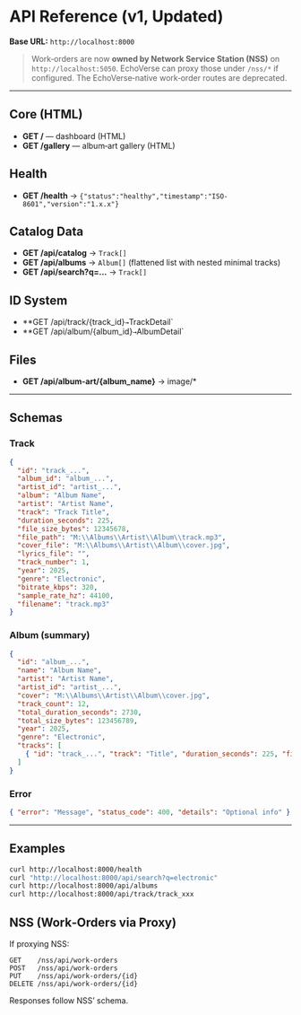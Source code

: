 # API Reference (v1, Updated)

**Base URL:** `http://localhost:8000`

> Work‑orders are now **owned by Network Service Station (NSS)** on `http://localhost:5050`. EchoVerse can proxy those under `/nss/*` if configured. The EchoVerse‑native work‑order routes are deprecated.

---

## Core (HTML)
- **GET /** — dashboard (HTML)
- **GET /gallery** — album‑art gallery (HTML)

## Health
- **GET /health** → `{"status":"healthy","timestamp":"ISO-8601","version":"1.x.x"}`

## Catalog Data
- **GET /api/catalog** → `Track[]`
- **GET /api/albums** → `Album[]` (flattened list with nested minimal tracks)
- **GET /api/search?q=...** → `Track[]`

## ID System
- **GET /api/track/{track_id}` → `TrackDetail`
- **GET /api/album/{album_id}` → `AlbumDetail`

## Files
- **GET /api/album-art/{album_name}** → image/*

---

## Schemas

### Track
```json
{
  "id": "track_...",
  "album_id": "album_...",
  "artist_id": "artist_...",
  "album": "Album Name",
  "artist": "Artist Name",
  "track": "Track Title",
  "duration_seconds": 225,
  "file_size_bytes": 12345678,
  "file_path": "M:\\Albums\\Artist\\Album\\track.mp3",
  "cover_file": "M:\\Albums\\Artist\\Album\\cover.jpg",
  "lyrics_file": "",
  "track_number": 1,
  "year": 2025,
  "genre": "Electronic",
  "bitrate_kbps": 320,
  "sample_rate_hz": 44100,
  "filename": "track.mp3"
}
```

### Album (summary)
```json
{
  "id": "album_...",
  "name": "Album Name",
  "artist": "Artist Name",
  "artist_id": "artist_...",
  "cover": "M:\\Albums\\Artist\\Album\\cover.jpg",
  "track_count": 12,
  "total_duration_seconds": 2730,
  "total_size_bytes": 123456789,
  "year": 2025,
  "genre": "Electronic",
  "tracks": [
    { "id": "track_...", "track": "Title", "duration_seconds": 225, "file_size_bytes": 12345678, "track_number": 1 }
  ]
}
```

### Error
```json
{ "error": "Message", "status_code": 400, "details": "Optional info" }
```

---

## Examples
```bash
curl http://localhost:8000/health
curl "http://localhost:8000/api/search?q=electronic"
curl http://localhost:8000/api/albums
curl http://localhost:8000/api/track/track_xxx
```

## NSS (Work‑Orders via Proxy)
If proxying NSS:
```
GET    /nss/api/work-orders
POST   /nss/api/work-orders
PUT    /nss/api/work-orders/{id}
DELETE /nss/api/work-orders/{id}
```
Responses follow NSS’ schema.